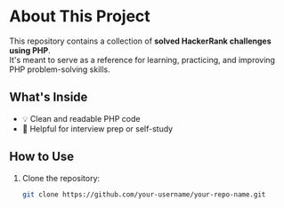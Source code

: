 # About This Project

This repository contains a collection of **solved HackerRank challenges using PHP**.  
It's meant to serve as a reference for learning, practicing, and improving PHP problem-solving skills.

## What's Inside
- 💡 Clean and readable PHP code
- 🧠 Helpful for interview prep or self-study

## How to Use

1. Clone the repository:
   ```bash
   git clone https://github.com/your-username/your-repo-name.git
